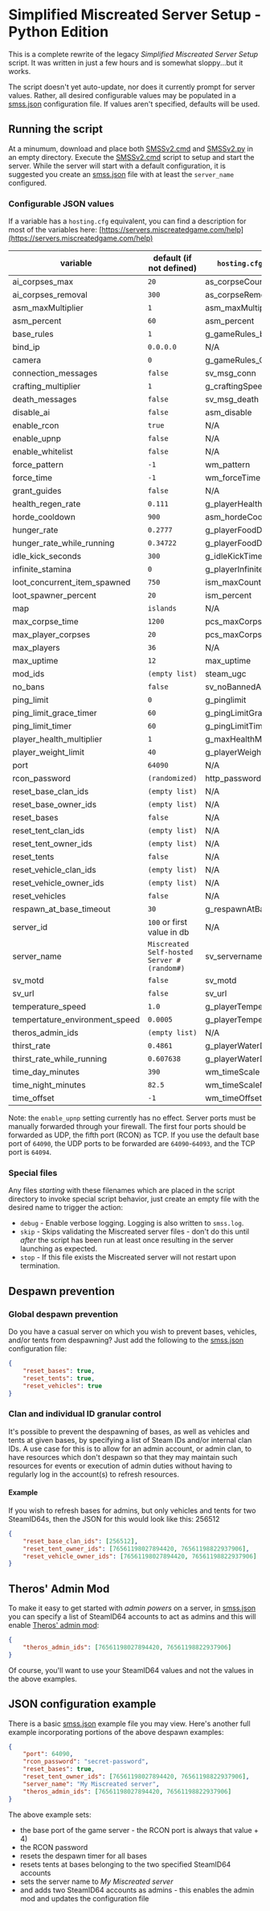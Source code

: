 # Simplified Miscreated Server Setup - Python Edition
This is a complete rewrite of the legacy *Simplified Miscreated Server Setup* script. It was written in just a few hours and is somewhat sloppy...but it works.

The script doesn't yet auto-update, nor does it currently prompt for server values. Rather, all desired configurable values may be populated in a [smss.json](smss.example.json) configuration file. If values aren't specified, defaults will be used.

## Running the script
At a minumum, download and place both [SMSSv2.cmd](SMSSv2.cmd) and [SMSSv2.py](SMSSv2.py) in an empty directory. Execute the [SMSSv2.cmd](SMSSv2.cmd) script to setup and start the server. While the server will start with a default configuration, it is suggested you create an [smss.json](smss.example.json) file with at least the `server_name` configured.

### Configurable JSON values
If a variable has a `hosting.cfg` equivalent, you can find a description for most of the variables here: [https://servers.miscreatedgame.com/help](https://servers.miscreatedgame.com/help)

| variable | default (if not defined) | `hosting.cfg` equivalent |
| -------- | ------------------------ | ------------------------ |
| ai_corpses_max | `20` | as_corpseCountMax |
| ai_corpses_removal | `300` | as_corpseRemovalTime |
| asm_maxMultiplier | `1` | asm_maxMultiplier |
| asm_percent | `60` | asm_percent |
| base_rules | `1` | g_gameRules_bases |
| bind_ip | `0.0.0.0` | N/A |
| camera | `0` | g_gameRules_Camera |
| connection_messages | `false` | sv_msg_conn |
| crafting_multiplier | `1` | g_craftingSpeedMultiplier |
| death_messages | `false` | sv_msg_death |
| disable_ai | `false` | asm_disable |
| enable_rcon | `true` | N/A |
| enable_upnp | `false` | N/A |
| enable_whitelist | `false` | N/A |
| force_pattern | `-1` | wm_pattern |
| force_time | `-1` | wm_forceTime |
| grant_guides | `false` | N/A |
| health_regen_rate | `0.111` | g_playerHealthRegen |
| horde_cooldown | `900` | asm_hordeCooldown |
| hunger_rate | `0.2777` | g_playerFoodDecay |
| hunger_rate_while_running | `0.34722` | g_playerFoodDecaySprinting |
| idle_kick_seconds | `300` | g_idleKickTime |
| infinite_stamina | `0` | g_playerInfiniteStamina |
| loot_concurrent_item_spawned | `750` | ism_maxCount |
| loot_spawner_percent | `20` | ism_percent |
| map | `islands` | N/A |
| max_corpse_time | `1200` | pcs_maxCorpseTime |
| max_player_corpses | `20` | pcs_maxCorpses |
| max_players | `36` | N/A |
| max_uptime | `12` | max_uptime |
| mod_ids | `(empty list)` | steam_ugc |
| no_bans | `false` | sv_noBannedAccounts |
| ping_limit | `0` | g_pinglimit |
| ping_limit_grace_timer | `60` | g_pingLimitGraceTimer |
| ping_limit_timer | `60` | g_pingLimitTimer |
| player_health_multiplier | `1` | g_maxHealthMultiplier |
| player_weight_limit | `40` | g_playerWeightLimit |
| port | `64090` | N/A |
| rcon_password | `(randomized)` | http_password |
| reset_base_clan_ids | `(empty list)` | N/A |
| reset_base_owner_ids | `(empty list)` | N/A |
| reset_bases | `false` | N/A |
| reset_tent_clan_ids | `(empty list)` | N/A |
| reset_tent_owner_ids | `(empty list)` | N/A |
| reset_tents | `false` | N/A |
| reset_vehicle_clan_ids | `(empty list)` | N/A |
| reset_vehicle_owner_ids | `(empty list)` | N/A |
| reset_vehicles | `false` | N/A |
| respawn_at_base_timeout | `30` | g_respawnAtBaseTime |
| server_id | `100` or first value in db | N/A |
| server_name | `Miscreated Self-hosted Server #(random#)` | sv_servername |
| sv_motd | `false` | sv_motd |
| sv_url | `false` | sv_url |
| temperature_speed | `1.0` | g_playerTemperatureSpeed |
| tempertature_environment_speed | `0.0005` | g_playerTemperatureEnvRate |
| theros_admin_ids | `(empty list)` | N/A |
| thirst_rate | `0.4861` | g_playerWaterDecay |
| thirst_rate_while_running | `0.607638` | g_playerWaterDecaySprinting |
| time_day_minutes | `390` | wm_timeScale |
| time_night_minutes | `82.5` | wm_timeScaleNight |
| time_offset | `-1` | wm_timeOffset |

Note: the `enable_upnp` setting currently has no effect. Server ports must be manually forwarded through your firewall. The first four ports should be forwarded as UDP, the fifth port (RCON) as TCP. If you use the default base port of `64090`, the UDP ports to be forwarded are `64090`-`64093`, and the TCP port is `64094`.

### Special files
Any files *starting* with these filenames which are placed in the script directory to invoke special script behavior, just create an empty file with the desired name to trigger the action:
* `debug` - Enable verbose logging. Logging is also written to `smss.log`.
* `skip` - Skips validating the Miscreated server files - don't do this until *after* the script has been run at least once resulting in the server launching as expected.
* `stop` - If this file exists the Miscreated server will not restart upon termination.

## Despawn prevention
### Global despawn prevention
Do you have a casual server on which you wish to prevent bases, vehicles, and/or tents from despawning? Just add the following to the [smss.json](smss.example.json) configuration file:
```json
{
    "reset_bases": true,
    "reset_tents": true,
    "reset_vehicles": true
}
```
### Clan and individual ID granular control
It's possible to prevent the despawning of bases, as well as vehicles and tents at given bases, by specifying a list of Steam IDs and/or internal clan IDs. A use case for this is to allow for an admin account, or admin clan, to have resources which don't despawn so that they may maintain such resources for events or execution of admin duties without having to regularly log in the account(s) to refresh resources.

#### Example
If you wish to refresh bases for admins, but only vehicles and tents for two SteamID64s, then the JSON for this would look like this:
256512
```json
{
    "reset_base_clan_ids": [256512],
    "reset_tent_owner_ids": [76561198027894420, 76561198822937906],
    "reset_vehicle_owner_ids": [76561198027894420, 76561198822937906]
}
```
## Theros' Admin Mod
To make it easy to get started with *admin powers* on a server, in [smss.json](smss.example.json) you can specify a list of SteamID64 accounts to act as admins and this will enable [Theros' admin mod](https://steamcommunity.com/sharedfiles/filedetails/?id=2011185435):
```json
{
    "theros_admin_ids": [76561198027894420, 76561198822937906]
}
```
Of course, you'll want to use your SteamID64 values and not the values in the above examples.

## JSON configuration example
There is a basic [smss.json](smss.example.json) example file you may view. Here's another full example incorporating portions of the above despawn examples:
```json
{
    "port": 64090,
    "rcon_password": "secret-password",
    "reset_bases": true,
    "reset_tent_owner_ids": [76561198027894420, 76561198822937906],
    "server_name": "My Miscreated server",
    "theros_admin_ids": [76561198027894420, 76561198822937906]
}
```
The above example sets:
* the base port of the game server - the RCON port is always that value + 4)
* the RCON password
* resets the despawn timer for all bases
* resets tents at bases belonging to the two specified SteamID64 accounts
* sets the server name to *My Miscreated server*
* and adds two SteamID64 accounts as admins - this enables the admin mod and updates the configuration file 
